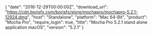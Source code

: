 {
  "date": "2016-12-29T00:00:00Z",
  "download_url": "https://cdn.borisfx.com/borisfx/store/mochapro/mochapro-5.2.1-12924.dmg",
  "host": "Standalone",
  "platform": "Mac 64-Bit",
  "product": "Mocha Pro",
  "require_login": true,
  "title": "Mocha Pro 5.2.1 stand alone application macOS",
  "version": "5.2.1"
}
